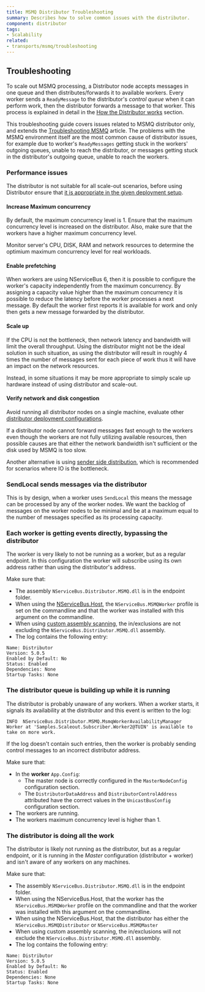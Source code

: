 ```yaml
---
title: MSMQ Distributor Troubleshooting
summary: Describes how to solve common issues with the distributor.
component: distributor
tags:
- Scalability
related:
- transports/msmq/troubleshooting
---
```



## Troubleshooting

To scale out MSMQ processing, a Distributor node accepts messages in one queue and then distributes/forwards it to available workers. Every worker sends a `ReadyMessage` to the distributor's *control queue* when it can perform work, then the distributor forwards a message to that worker. This process is explained in detail in the [How the Distributor works](https://docs.particular.net/transports/msmq/distributor/#how-the-distributor-works) section.

This troubleshooting guide covers issues related to MSMQ distributor only, and extends the [Troubleshooting MSMQ](/transports/msmq/troubleshooting.md) article. The problems with the MSMQ environment itself are the most common cause of distributor issues, for example due to worker's `ReadyMessages` getting stuck in the workers' outgoing queues, unable to reach the distributor, or messages getting stuck in the distributor's outgoing queue, unable to reach the workers.


### Performance issues

The distributor is not suitable for all scale-out scenarios, before using Distributor ensure that [it is appropriate in the given deployment setup](/transports/msmq/distributor/#performance).


#### Increase Maximum concurrency

By default, the maximum concurrency level is 1. Ensure that the maximum concurrency level is increased on the distributor. Also, make sure that the workers have a higher maximum concurrency level.

Monitor server's CPU, DISK, RAM and network resources to determine the optimium maximum concurrency level for real workloads.


#### Enable prefetching

When workers are using NServiceBus 6, then it is possible to configure the worker's capacity independently from the maximum concurrency. By assigning a capacity value higher than the maximum concurrency it is possible to reduce the latency before the worker processes a next message. By default the worker first reports it is available for work and only then gets a new message forwarded by the distributor.


#### Scale up

If the CPU is not the bottleneck, then network latency and bandwidth will limit the overall throughput. Using the distributor might not be the ideal solution in such situation, as using the distributor will result in roughly 4 times the number of messages sent for each piece of work thus it will have an impact on the network resources.

Instead, in some situations it may be more appropriate to simply scale up hardware instead of using distributor and scale-out.


#### Verify network and disk congestion

Avoid running all distributor nodes on a single machine, evaluate other [distributor deployment configurations](/transports/msmq/distributor/#deploymentconfigurations).

If a distributor node cannot forward messages fast enough to the workers even though the workers are not fully utilizing available resources, then possible causes are that either the network bandwidth isn't sufficient or the disk used by MSMQ is too slow. 

Another alternative is using [sender side distribution](/transports/msmq/sender-side-distribution), which is recommended for scenarios where IO is the bottleneck.


### SendLocal sends messages via the distributor

This is by design, when a worker uses `SendLocal` this means the message can be processed by any of the worker nodes. We want the backlog of messages on the worker nodes to be minimal and be at a maximum equal to the number of messages specified as its processing capacity.


### Each worker is getting events directly, bypassing the distributor 

The worker is very likely to not be running as a worker, but as a regular endpoint. In this configuration the worker will subscribe using its own address rather than using the distributor's address.

Make sure that:

- The assembly `NServiceBus.Distributor.MSMQ.dll` is in the endpoint folder.
- When using the [NServiceBus.Host](/nservicebus/hosting/nservicebus-host/), the `NServiceBus.MSMQWorker` profile is set on the commandline and that the worker was installed with this argument on the commandline.
- When using [custom assembly scanning](/nservicebus/hosting/assembly-scanning/), the in/exclusions are not excluding the `NServiceBus.Distributor.MSMQ.dll` assembly.
- The log contains the following entry:
```  
Name: Distributor
Version: 5.0.5
Enabled by Default: No
Status: Enabled
Dependencies: None
Startup Tasks: None
```

### The distributor queue is building up while it is running

The distributor is probably unaware of any workers. When a worker starts, it signals its availability at the distributor and this event is written to the log:

```
INFO  NServiceBus.Distributor.MSMQ.MsmqWorkerAvailabilityManager Worker at 'Samples.Scaleout.Subscriber.Worker2@TUIN' is available to take on more work.
```

If the log doesn't contain such entries, then the worker is probably sending control messages to an incorrect distributor address.

Make sure that:

- In the **worker** `App.Config`:
  - The master node is correctly configured in the `MasterNodeConfig` configuration section.
  - The `DistributorDataAddress` and `DistributorControlAddress` attributed have the correct values in the `UnicastBusConfig` configuration section.
- The workers are running.
- The workers maximum concurrency level is higher than 1.

 
### The distributor is doing all the work

The distributor is likely not running as the distributor, but as a regular endpoint, or it is running in the *Master* configuration (distributor + worker) and isn't aware of any workers on any machines.

Make sure that:

- The assembly `NServiceBus.Distributor.MSMQ.dll` is in the endpoint folder.
- When using the NServiceBus.Host, that the worker has the `NServiceBus.MSMQWorker` profile on the commandline and that the worker was installed with this argument on the commandline.
- When using the NServiceBus.Host, that the distributor has either the `NServiceBus.MSMQDistributor` or `NServiceBus.MSMQMaster`
- When using custom assembly scanning, the in/exclusions will not exclude the `NServiceBus.Distributor.MSMQ.dll` assembly.
- The log contains the following entry:
```  
Name: Distributor
Version: 5.0.5
Enabled by Default: No
Status: Enabled
Dependencies: None
Startup Tasks: None
```
